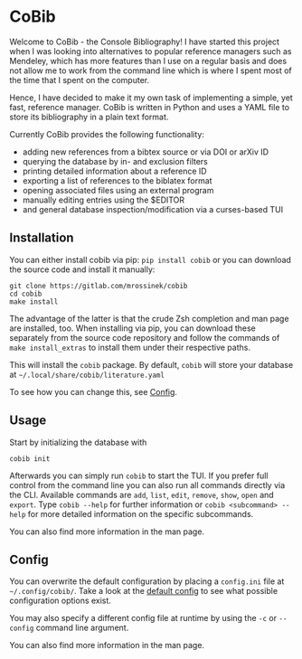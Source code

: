 # CoBib

Welcome to CoBib - the Console Bibliography!
I have started this project when I was looking into alternatives to popular
reference managers such as Mendeley, which has more features than I use on a
regular basis and does not allow me to work from the command line which is
where I spent most of the time that I spent on the computer.

Hence, I have decided to make it my own task of implementing a simple, yet
fast, reference manager. CoBib is written in Python and uses a YAML file to
store its bibliography in a plain text format.

Currently CoBib provides the following functionality:
* adding new references from a bibtex source or via DOI or arXiv ID
* querying the database by in- and exclusion filters
* printing detailed information about a reference ID
* exporting a list of references to the biblatex format
* opening associated files using an external program
* manually editing entries using the $EDITOR
* and general database inspection/modification via a curses-based TUI

## Installation
You can either install cobib via pip: `pip install cobib` or you can download
the source code and install it manually:
```
git clone https://gitlab.com/mrossinek/cobib
cd cobib
make install
```
The advantage of the latter is that the crude Zsh completion and man page are
installed, too. When installing via pip, you can download these separately from
the source code repository and follow the commands of `make install_extras` to
install them under their respective paths.

This will install the `cobib` package. By default, `cobib` will store your
database at `~/.local/share/cobib/literature.yaml`

To see how you can change this, see [Config](#Config).


## Usage
Start by initializing the database with
```
cobib init
```
Afterwards you can simply run `cobib` to start the TUI.
If you prefer full control from the command line you can also run all commands
directly via the CLI. Available commands are `add`, `list`, `edit`, `remove`,
`show`, `open` and `export`. Type `cobib --help` for further information or
`cobib <subcommand> --help` for more detailed information on the specific
subcommands.

You can also find more information in the man page.


## Config
You can overwrite the default configuration by placing a `config.ini` file at
`~/.config/cobib/`. Take a look at the [default config](https://gitlab.com/mrossinek/cobib/blob/master/cobib/docs/default.ini) to see what possible
configuration options exist.

You may also specify a different config file at runtime by using the `-c` or
`--config` command line argument.

You can also find more information in the man page.
